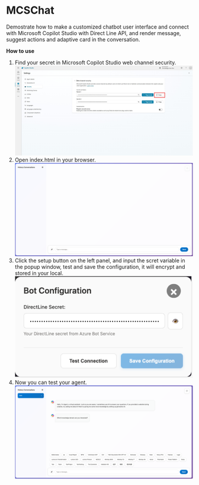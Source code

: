 # MCSChat
Demostrate how to make a customized chatbot user interface and connect with Microsoft Copilot Studio with Direct Line API, and render message, suggest actions and adaptive card in the conversation.

**How to use**
1. Find your secret in Microsoft Copilot Studio web channel security.
![alt text](image-2.png)
2. Open index.html in your browser.
![alt text](image-4.png)
3. Click the setup button on the left panel, and input the scret variable in the popup window, test and save the configuration, it will encrypt and stored in your local.
![alt text](image-1.png)
4. Now you can test your agent.
![alt text](image-3.png)